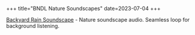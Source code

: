 +++
title="BNDL Nature Soundscapes"
date=2023-07-04
+++

[Backyard Rain Soundscape](https://briandorsey.itch.io/backyard-rain-soundscape) - Nature soundscape audio. Seamless loop for background listening. 

